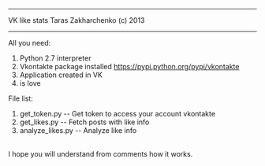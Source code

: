 *********************************************************************
VK like stats
Taras Zakharchenko (c) 2013
*********************************************************************

All you need:<br/>
1. Python 2.7 interpreter<br/>
2. Vkontakte package installed https://pypi.python.org/pypi/vkontakte<br/>
3. Application created in VK<br/>
4. is love<br/>

File list:<br/>
1. get_token.py -- Get token to access your account vkontakte<br/>
2. get_likes.py  -- Fetch posts with like info<br/>
3. analyze_likes.py -- Analyze like info<br/>
<br/>
I hope you will understand from comments how it works.<br/>

